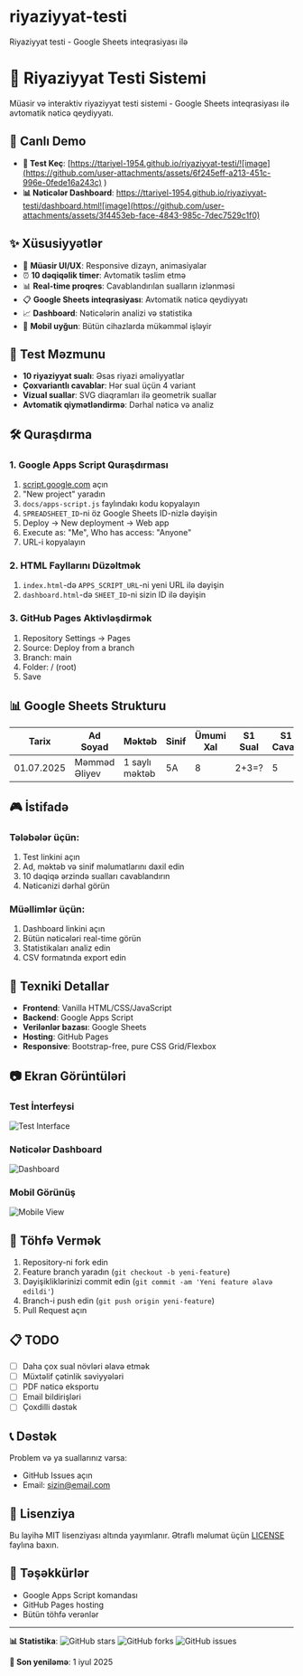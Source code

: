 # riyaziyyat-testi
Riyaziyyat testi - Google Sheets inteqrasiyası ilə
# 🧮 Riyaziyyat Testi Sistemi

Müasir və interaktiv riyaziyyat testi sistemi - Google Sheets inteqrasiyası ilə avtomatik nəticə qeydiyyatı.

## 🚀 Canlı Demo

- **🎯 Test Keç**: [https://ttariyel-1954.github.io/riyaziyyat-testi/![image](https://github.com/user-attachments/assets/6f245eff-a213-451c-996e-0fede16a243c)
)
- **📊 Nəticələr Dashboard**: [https://ttariyel-1954.github.io/riyaziyyat-testi/dashboard.html![image](https://github.com/user-attachments/assets/3f4453eb-face-4843-985c-7dec7529c1f0)
](https://SİZİN_USERNAME.github.io/riyaziyyat-testi/dashboard.html)

## ✨ Xüsusiyyətlər

- 🎨 **Müasir UI/UX**: Responsive dizayn, animasiyalar
- ⏰ **10 dəqiqəlik timer**: Avtomatik təslim etmə
- 📊 **Real-time proqres**: Cavablandırılan sualların izlənməsi
- 📋 **Google Sheets inteqrasiyası**: Avtomatik nəticə qeydiyyatı
- 📈 **Dashboard**: Nəticələrin analizi və statistika
- 📱 **Mobil uyğun**: Bütün cihazlarda mükəmməl işləyir

## 🎯 Test Məzmunu

- **10 riyaziyyat sualı**: Əsas riyazi əməliyyatlar
- **Çoxvariantlı cavablar**: Hər sual üçün 4 variant
- **Vizual suallar**: SVG diaqramları ilə geometrik suallar
- **Avtomatik qiymətləndirmə**: Dərhal nəticə və analiz

## 🛠️ Quraşdırma

### 1. Google Apps Script Quraşdırması

1. [script.google.com](https://script.google.com) açın
2. "New project" yaradın
3. `docs/apps-script.js` faylındakı kodu kopyalayın
4. `SPREADSHEET_ID`-ni öz Google Sheets ID-nizlə dəyişin
5. Deploy → New deployment → Web app
6. Execute as: "Me", Who has access: "Anyone"
7. URL-i kopyalayın

### 2. HTML Fayllarını Düzəltmək

1. `index.html`-də `APPS_SCRIPT_URL`-ni yeni URL ilə dəyişin
2. `dashboard.html`-də `SHEET_ID`-ni sizin ID ilə dəyişin

### 3. GitHub Pages Aktivləşdirmək

1. Repository Settings → Pages
2. Source: Deploy from a branch
3. Branch: main
4. Folder: / (root)
5. Save

## 📊 Google Sheets Strukturu

| Tarix | Ad Soyad | Məktəb | Sinif | Ümumi Xal | S1 Sual | S1 Cavab | ... |
|-------|----------|--------|-------|-----------|---------|----------|-----|
| 01.07.2025 | Məmməd Əliyev | 1 saylı məktəb | 5A | 8 | 2+3=? | 5 | ... |

## 🎮 İstifadə

### Tələbələr üçün:
1. Test linkini açın
2. Ad, məktəb və sinif məlumatlarını daxil edin
3. 10 dəqiqə ərzində sualları cavablandırın
4. Nəticənizi dərhal görün

### Müəllimlər üçün:
1. Dashboard linkini açın
2. Bütün nəticələri real-time görün
3. Statistikaları analiz edin
4. CSV formatında export edin

## 🔧 Texniki Detallar

- **Frontend**: Vanilla HTML/CSS/JavaScript
- **Backend**: Google Apps Script
- **Verilənlər bazası**: Google Sheets
- **Hosting**: GitHub Pages
- **Responsive**: Bootstrap-free, pure CSS Grid/Flexbox

## 📷 Ekran Görüntüləri

### Test İnterfeysi
![Test Interface](screenshots/test-interface.png)

### Nəticələr Dashboard
![Dashboard](screenshots/dashboard.png)

### Mobil Görünüş
![Mobile View](screenshots/mobile-view.png)

## 🤝 Töhfə Vermək

1. Repository-ni fork edin
2. Feature branch yaradın (`git checkout -b yeni-feature`)
3. Dəyişikliklərinizi commit edin (`git commit -am 'Yeni feature əlavə edildi'`)
4. Branch-i push edin (`git push origin yeni-feature`)
5. Pull Request açın

## 📋 TODO

- [ ] Daha çox sual növləri əlavə etmək
- [ ] Müxtəlif çətinlik səviyyələri
- [ ] PDF nəticə eksportu
- [ ] Email bildirişləri
- [ ] Çoxdilli dəstək

## 📞 Dəstək

Problem və ya suallarınız varsa:
- GitHub Issues açın
- Email: [sizin@email.com](mailto:sizin@email.com)

## 📜 Lisenziya

Bu layihə MIT lisenziyası altında yayımlanır. Ətraflı məlumat üçün [LICENSE](LICENSE) faylına baxın.

## 🙏 Təşəkkürlər

- Google Apps Script komandası
- GitHub Pages hosting
- Bütün töhfə verənlər

---

**📊 Statistika**: ![GitHub stars](https://img.shields.io/github/stars/SİZİN_USERNAME/riyaziyyat-testi) ![GitHub forks](https://img.shields.io/github/forks/SİZİN_USERNAME/riyaziyyat-testi) ![GitHub issues](https://img.shields.io/github/issues/SİZİN_USERNAME/riyaziyyat-testi)

**🔄 Son yeniləmə**: 1 iyul 2025
